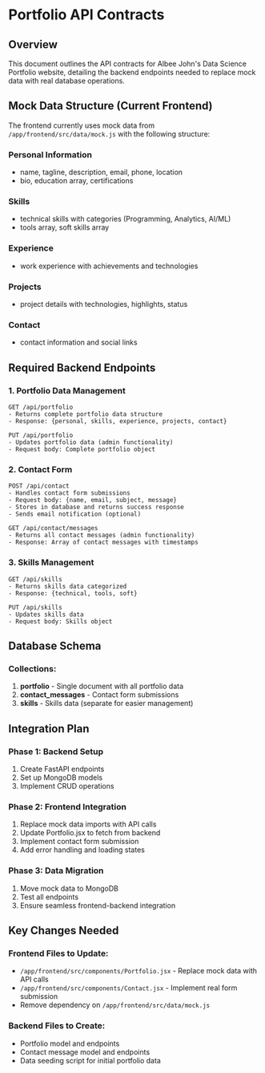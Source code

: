 # Portfolio API Contracts

## Overview
This document outlines the API contracts for Albee John's Data Science Portfolio website, detailing the backend endpoints needed to replace mock data with real database operations.

## Mock Data Structure (Current Frontend)
The frontend currently uses mock data from `/app/frontend/src/data/mock.js` with the following structure:

### Personal Information
- name, tagline, description, email, phone, location
- bio, education array, certifications

### Skills
- technical skills with categories (Programming, Analytics, AI/ML)
- tools array, soft skills array

### Experience
- work experience with achievements and technologies

### Projects
- project details with technologies, highlights, status

### Contact
- contact information and social links

## Required Backend Endpoints

### 1. Portfolio Data Management
```
GET /api/portfolio
- Returns complete portfolio data structure
- Response: {personal, skills, experience, projects, contact}

PUT /api/portfolio
- Updates portfolio data (admin functionality)
- Request body: Complete portfolio object
```

### 2. Contact Form
```
POST /api/contact
- Handles contact form submissions
- Request body: {name, email, subject, message}
- Stores in database and returns success response
- Sends email notification (optional)

GET /api/contact/messages
- Returns all contact messages (admin functionality)
- Response: Array of contact messages with timestamps
```

### 3. Skills Management
```
GET /api/skills
- Returns skills data categorized
- Response: {technical, tools, soft}

PUT /api/skills
- Updates skills data
- Request body: Skills object
```

## Database Schema

### Collections:
1. **portfolio** - Single document with all portfolio data
2. **contact_messages** - Contact form submissions
3. **skills** - Skills data (separate for easier management)

## Integration Plan

### Phase 1: Backend Setup
1. Create FastAPI endpoints
2. Set up MongoDB models
3. Implement CRUD operations

### Phase 2: Frontend Integration
1. Replace mock data imports with API calls
2. Update Portfolio.jsx to fetch from backend
3. Implement contact form submission
4. Add error handling and loading states

### Phase 3: Data Migration
1. Move mock data to MongoDB
2. Test all endpoints
3. Ensure seamless frontend-backend integration

## Key Changes Needed

### Frontend Files to Update:
- `/app/frontend/src/components/Portfolio.jsx` - Replace mock data with API calls
- `/app/frontend/src/components/Contact.jsx` - Implement real form submission
- Remove dependency on `/app/frontend/src/data/mock.js`

### Backend Files to Create:
- Portfolio model and endpoints
- Contact message model and endpoints
- Data seeding script for initial portfolio data